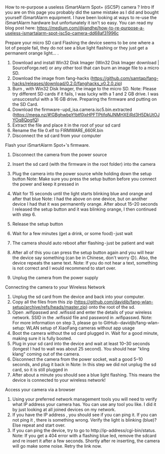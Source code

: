 How to re-purpose a useless iSmartAlarm Spot+ (iSC5P) camera ?
Intro
If you are on this page you probably did the same mistake as I did and bought yourself iSmartAlarm equipment. I have been looking at ways to re-use the iSmartAlarm hardware but unfortunately it isn't so easy.
You can read my blog post here:
https://medium.com/@jandhe/how-to-re-purpose-a-useless-ismartalarm-spot-isc5p-camera-dd68af31996c


Prepare your micro SD card
Flashing the device seems to be one where a lot of people fail, they do not see a blue light flashing or they just get a permanent orange light… .
1. Download and install Win32 Disk Imager (Win32 Disk Imager download | SourceForge.net) or any other tool that can burn an image file to a micro SD.
2. Download the image from fang-hacks (https://github.com/samtap/fang-hacks/releases/download/0.2.0/fanghacks_v0.2.0.zip)
3. Burn , with Win32 Disk Imager, the image to the micro SD.
Note: Please try different SD cards if it fails, I was lucky with a 1 and 2 GB drive. I was unsuccessful with a 16 GB drive.
Preparing the firmware and putting on the SD Card.
1. Download the firmware - upd_isa.camera.isc5.bin.extracted (https://mega.nz/#!GBghwbpY!btf0jxHPFTPtifqNJNMHXEiRd3H5DkUtOJYOq8QpgfQ)
2. Extract the file and place it in the root of your sd card
3. Rename the file 0.elf to FIRMWARE_660R.bin
4. Disconnect the sd card from your computer

Flash your iSmartAlarm Spot+'s firmware.
1. Disconnect the camera from the power source
2. Insert the sd card (with the firmware in the root folder) into the camera
3. Plug the camera into the power source while holding down the setup button
Note: Make sure you press the setup button before you connect the power and keep it pressed in

4. Wait for 15 seconds until the light starts blinking blue and orange and after that blue
Note: I had the above on one device, but on another device I had that it was permanently orange. After about 15–20 seconds I released the setup button and it was blinking orange, I then continued with step 6.
5. Release the setup button
6. Wait for a few minutes (get a drink, or some food) - just wait
7. The camera should auto reboot after flashing - just be patient and wait
8. After all of this you can press the setup button again and you will hear the device say something (can be in Chinese, don't worry 😊). Also, the device repeats the same text.
Note: If you do not hear a text, something is not correct and I would recommend to start over.
9. Unplug the camera from the power supply

Connecting the camera to your Wireless Network
1. Unplug the sd card from the device and back into your computer.
2. Copy all the files from this zip (https://github.com/davidjb/fang-wlan-setup/archive/refs/heads/master.zip) onto the root of the sd.
3. Open .wifipasswd and .wifissid and enter the details of your wireless network. SSID in the .wifissid file and password in .wifipasswd.
Note: For more information on step 3, please go to GitHub - davidjb/fang-wlan-setup: WLAN setup of XiaoFang cameras without app usage
4. Boot the camera without the sd card plugged in. Wait for a good minute, making sure it is fully booted.
5. Plug in your sd card into the device and wait at least 10–30 seconds (longest I had to wait was about 25 second). You should hear "kling klang" coming out of the camera.
6. Disconnect the camera from the power socket, wait a good 5–10 seconds, and plug it back in
Note: In this step we did not unplug the sd card, so it is still plugged in
7. After about a minute you should see a blue light flashing. This means the device is connected to your wireless network!

Access your camera via a browser
1. Using your preferred network management tools you will need to verify what IP address your camera has. You can use any tool you like. I did it by just looking at all joined devices on my network.
2. If you have the IP address , you should see if you can ping it. If you can not ping it , there is something wrong. Verify the light is blinking (blue)? Else repeat and start over.
3. If you can ping the device, try to go to http://ip-address/cgi-bin/status.
Note: If you get a 404 error with a flashing blue led, remove the sdcard and re insert it after a few seconds. Shortly after re inserting, the camera will go make some noise. Retry the link now.

